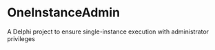 # OneInstanceAdmin
A Delphi project to ensure single-instance execution with administrator privileges
